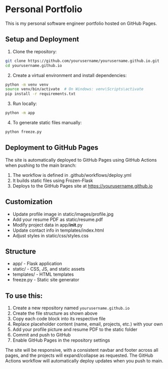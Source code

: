 # Personal Portfolio

This is my personal software engineer portfolio hosted on GitHub Pages.

## Setup and Deployment

1. Clone the repository:
```bash
git clone https://github.com/yourusername/yourusername.github.io.git
cd yourusername.github.io
```

2. Create a virtual environment and install dependencies:
```bash
python -m venv venv
source venv/bin/activate  # On Windows: venv\Scripts\activate
pip install -r requirements.txt
```

3. Run locally: 
```bash
python -m app
```

4. To generate static files manually: 
```bash
python freeze.py
```

## Deployment to GitHub Pages

The site is automatically deployed to GitHub Pages using GitHub Actions when pushing to the main branch:

1. The workflow is defined in .github/workflows/deploy.yml
2. It builds static files using Frozen-Flask
3. Deploys to the GitHub Pages site at https://yourusername.github.io

## Customization

* Update profile image in static/images/profile.jpg
* Add your resume PDF as static/resume.pdf
* Modify project data in app/__init__.py
* Update contact info in templates/index.html
* Adjust styles in static/css/styles.css

## Structure
* app/ - Flask application
* static/ - CSS, JS, and static assets
* templates/ - HTML templates
* freeze.py - Static site generator


## To use this:

1. Create a new repository named `yourusername.github.io`
2. Create the file structure as shown above
3. Copy each code block into its respective file
4. Replace placeholder content (name, email, projects, etc.) with your own
5. Add your profile picture and resume PDF to the static folder
6. Commit and push to GitHub
7. Enable GitHub Pages in the repository settings

The site will be responsive, with a consistent navbar and footer across all pages, and the projects will expand/collapse as requested. The GitHub Actions workflow will automatically deploy updates when you push to main.